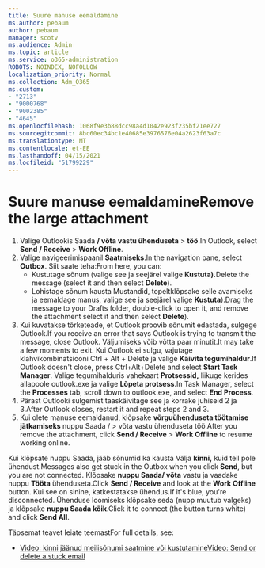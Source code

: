 ```yaml
---
title: Suure manuse eemaldamine
ms.author: pebaum
author: pebaum
manager: scotv
ms.audience: Admin
ms.topic: article
ms.service: o365-administration
ROBOTS: NOINDEX, NOFOLLOW
localization_priority: Normal
ms.collection: Adm_O365
ms.custom:
- "2713"
- "9000768"
- "9002385"
- "4645"
ms.openlocfilehash: 1068f9e3b88dcc98a4d1042e923f235bf21ee727
ms.sourcegitcommit: 8bc60ec34bc1e40685e3976576e04a2623f63a7c
ms.translationtype: MT
ms.contentlocale: et-EE
ms.lasthandoff: 04/15/2021
ms.locfileid: "51799229"
---
```

# <a name="remove-the-large-attachment"></a><span data-ttu-id="b98fc-102">Suure manuse eemaldamine</span><span class="sxs-lookup"><span data-stu-id="b98fc-102">Remove the large attachment</span></span>

1. <span data-ttu-id="b98fc-103">Valige Outlookis Saada **/ võta vastu ühenduseta**  >  **töö**.</span><span class="sxs-lookup"><span data-stu-id="b98fc-103">In Outlook, select **Send / Receive** > **Work Offline**.</span></span> 
2. <span data-ttu-id="b98fc-104">Valige navigeerimispaanil **Saatmiseks**.</span><span class="sxs-lookup"><span data-stu-id="b98fc-104">In the navigation pane, select **Outbox**.</span></span> <span data-ttu-id="b98fc-105">Siit saate teha:</span><span class="sxs-lookup"><span data-stu-id="b98fc-105">From here, you can:</span></span> 
    - <span data-ttu-id="b98fc-106">Kustutage sõnum (valige see ja seejärel valige **Kustuta).**</span><span class="sxs-lookup"><span data-stu-id="b98fc-106">Delete the message (select it and then select **Delete**).</span></span>
    - <span data-ttu-id="b98fc-107">Lohistage sõnum kausta Mustandid, topeltklõpsake selle avamiseks ja eemaldage manus, valige see ja seejärel valige **Kustuta**).</span><span class="sxs-lookup"><span data-stu-id="b98fc-107">Drag the message to your Drafts folder, double-click to open it, and remove the attachment select it and then select **Delete**).</span></span>
3. <span data-ttu-id="b98fc-108">Kui kuvatakse tõrketeade, et Outlook proovib sõnumit edastada, sulgege Outlook.</span><span class="sxs-lookup"><span data-stu-id="b98fc-108">If you receive an error that says Outlook is trying to transmit the message, close Outlook.</span></span> <span data-ttu-id="b98fc-109">Väljumiseks võib võtta paar minutit.</span><span class="sxs-lookup"><span data-stu-id="b98fc-109">It may take a few moments to exit.</span></span> <span data-ttu-id="b98fc-110">Kui Outlook ei sulgu, vajutage klahvikombinatsiooni Ctrl + Alt + Delete ja valige **Käivita tegumihaldur**.</span><span class="sxs-lookup"><span data-stu-id="b98fc-110">If Outlook doesn't close, press Ctrl+Alt+Delete and select **Start Task Manager**.</span></span> <span data-ttu-id="b98fc-111">Valige tegumihalduris vahekaart **Protsessid,** liikuge kerides allapoole outlook.exe ja valige **Lõpeta protsess**.</span><span class="sxs-lookup"><span data-stu-id="b98fc-111">In Task Manager, select the **Processes** tab, scroll down to outlook.exe, and select **End Process**.</span></span>
4. <span data-ttu-id="b98fc-112">Pärast Outlooki sulgemist taaskäivitage see ja korrake juhiseid 2 ja 3.</span><span class="sxs-lookup"><span data-stu-id="b98fc-112">After Outlook closes, restart it and repeat steps 2 and 3.</span></span> 
5. <span data-ttu-id="b98fc-113">Kui olete manuse eemaldanud, klõpsake **võrguühenduseta töötamise jätkamiseks** nuppu Saada /  >   võta vastu ühenduseta töö.</span><span class="sxs-lookup"><span data-stu-id="b98fc-113">After you remove the attachment, click **Send / Receive** > **Work Offline** to resume working online.</span></span> 

<span data-ttu-id="b98fc-114">Kui klõpsate nuppu Saada, jääb sõnumid ka kausta Välja **kinni,** kuid teil pole ühendust.</span><span class="sxs-lookup"><span data-stu-id="b98fc-114">Messages also get stuck in the Outbox when you click **Send**, but you are not connected.</span></span> <span data-ttu-id="b98fc-115">Klõpsake **nuppu Saada/ võta** vastu ja vaadake nuppu **Tööta** ühenduseta.</span><span class="sxs-lookup"><span data-stu-id="b98fc-115">Click **Send / Receive** and look at the **Work Offline** button.</span></span> <span data-ttu-id="b98fc-116">Kui see on sinine, katkestatakse ühendus.</span><span class="sxs-lookup"><span data-stu-id="b98fc-116">If it's blue, you're disconnected.</span></span> <span data-ttu-id="b98fc-117">Ühenduse loomiseks klõpsake seda (nupp muutub valgeks) ja klõpsake **nuppu Saada kõik**.</span><span class="sxs-lookup"><span data-stu-id="b98fc-117">Click it to connect (the button turns white) and click **Send All**.</span></span>
 
 <span data-ttu-id="b98fc-118">Täpsemat teavet leiate teemast</span><span class="sxs-lookup"><span data-stu-id="b98fc-118">For full details, see:</span></span>
- [<span data-ttu-id="b98fc-119">Video: kinni jäänud meilisõnumi saatmine või kustutamine</span><span class="sxs-lookup"><span data-stu-id="b98fc-119">Video: Send or delete a stuck email</span></span>](https://support.office.com/article/Video-Send-or-delete-an-email-stuck-in-your-outbox-26d5d34a-4e5f-444a-a9e8-44db04a94dec) 